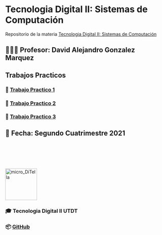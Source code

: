 # Tecnologia Digital II: Sistemas de Computación
Repositorio de la materia [Tecnologia Digital II: Sistemas de Computación](https://www.utdt.edu/ver_contenido.php?id_contenido=19866&id_item_menu=31534)

## 👨🏻‍🏫 **Profesor**: David Alejandro Gonzalez Marquez

## Trabajos Practicos

### 💾 [Trabajo Practico 1](https://github.com/IgnacioPardo/TD2_TP1)
### 💾 [Trabajo Practico 2](https://github.com/IgnacioPardo/TD2_TP2)
### 💾 [Trabajo Practico 3](https://github.com/IgnacioPardo/TD2_TP3)

## 📅 **Fecha**: Segundo Cuatrimestre 2021

<br/><br/><br/><br/>

<img width="100" alt="micro_DiTella" src="https://user-images.githubusercontent.com/65306107/132214134-ac5df2b8-353e-46b2-9c6e-ab9f0429a767.png"> 

### 🎓 Tecnologia Digital II UTDT
### 📦 [GitHub](https://github.com/IgnacioPardo/TDII_UTDT)
